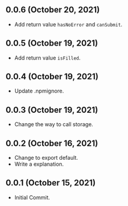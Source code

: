 ## 0.0.6 (October 20, 2021)

- Add return value `hasNoError` and `canSubmit`.

## 0.0.5 (October 19, 2021)

- Add return value `isFilled`.

## 0.0.4 (October 19, 2021)

- Update .npmignore.

## 0.0.3 (October 19, 2021)

- Change the way to call storage.

## 0.0.2 (October 16, 2021)

- Change to export default.
- Write a explanation.

## 0.0.1 (October 15, 2021)

- Initial Commit.
